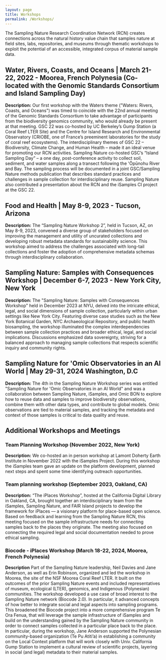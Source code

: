 ```yaml
---
layout: page
title: Workshops
permalink: /Workshops/
---
```


The Sampling Nature Research Coordination Network (RCN) creates connections across the natural history value chain that samples nature at field sites, labs, repositories, and museums through thematic workshops to exploit the potential of an accessible, integrated corpus of material sample data. 


## Water, Rivers, Coasts, and Oceans | March 21-22, 2022 - Moorea, French Polynesia (Co-located with the Genomic Standards Consortium and Island Sampling Day)

**Description:** Our first workshop with the Waters theme ("Waters: Rivers, Coasts, and Oceans") was timed to coincide with the 22nd annual meeting of the Genomic Standards Consortium to take advantage of participants from the biodiversity genomics community, who would already be present at that meeting. GSC 22 was co-hosted by UC Berkeley’s Gump Station (a Coral Reef LTER Site) and the Centre for Island Research and Environmental Observatory (CRIOBE, one of France’s preeminent laboratories for the study of coral reef ecosystems). The interdisciplinary themes of GSC 22 – Biodiversity, Climate Change, and Human Health – made it an ideal venue for promoting our RCN activities. Sampling Nature co-hosted GSC’s “Island Sampling Day” – a one day, post-conference activity to collect soil, sediment, and water samples along a transect following the 'Ōpūnohu River and Bay. The sampling process will be documented in a joint GSC/Sampling Nature methods publication that describes standard practices and challenges in sample collection for interdisciplinary reuse. Sampling Nature also contributed a presentation about the RCN and the iSamples CI project at the GSC 22. 

## Food and Health | May 8-9, 2023 - Tucson, Arizona

**Description:** The “Sampling Nature Workshop 2”, held in Tucson, AZ, on May 8-9, 2023, convened a diverse group of stakeholders focused on improving the management and utility of uncurated collections and developing robust metadata standards for sustainability science. This workshop aimed to address the challenges associated with long-tail collections and foster the adoption of comprehensive metadata schemas through interdisciplinary collaboration.

## Sampling Nature: Samples with Consequences Workshop | December 6-7, 2023 - New York City, New York  

**Description:** The "Sampling Nature: Samples with Consequences Workshop" held in December 2023 at NYU, delved into the intricate ethical, legal, and social dimensions of sample collection, particularly within urban settings like New York City. Featuring diverse case studies such as the New York Botanical Garden, NYC Archaeological Repository, and public health biosampling, the workshop illuminated the complex interdependencies between sample collection practices and broader ethical, legal, and social implications. Discussions emphasized data sovereignty, striving for a balanced approach to managing sample collections that respects scientific inquiry and community rights.

## Sampling Nature for 'Omic Observatories in an AI World | May 29-31, 2024 Washington, D.C 

**Description:** The 4th in the Sampling Nature Workshop series was entitled "Sampling Nature for 'Omic Observatories in an AI World" and was a collaboration between Sampling Nature, iSamples, and Omic BON to explore how to reuse data and samples to improve biodiversity observations, combine them with other data types, and contribute to global models. Omic observations are tied to material samples, and tracking the metadata and context of those samples is critical to data quality and reuse.

## Additional Workshops and Meetings

### Team Planning Workshop (November 2022, New York)
**Description:** We co-hosted an in person workshop at Lamont Doherty Earth Institute in November 2022 with the iSamples Project. During this workshop the iSamples team gave an update on the platform development, planned next steps and spent some time identifying outreach opportunities.   

### Team planning workshop (September 2023, Oakland, CA)  
**Description:** “The iPlaces Workshop”, hosted at the California Digital Library in Oakland, CA, brought together an interdisciplinary team from the iSamples, Sampling Nature, and FAIR Island projects to develop the framework for iPlaces — a visionary platform for place-based open science. Based on feedback and learning from the Sampling Nature RCN, this meeting focused on the sample infrastructure needs for connecting samples back to the places they originate. The meeting also focused on connecting the required legal and social documentation needed to prove ethical sampling. 

### Biocode - iPlaces Workshop (March 18-22, 2024, Moorea, French Polynesia) 
**Description** Part of the Sampling Nature leadership, Neil Davies and Jane Anderson, as well as Erin Robinson, organized and led the workshop in Moorea, the site of the NSF Moorea Coral Reef LTER. It built on the outcomes of the prior Sampling Nature events and included representatives of museum, ecological (LTER), genomics, and Indigenous (Polynesian) communities. The workshop developed a use case of broad interest to the Sampling Nature network (Biocode 2.0). In particular, it advanced concepts of how better to integrate social and legal aspects into sampling programs. This broadened the Biocode project into a more comprehensive program  Te Ora Fenua, that will leverage the sample infrastructure of iSamples and build on the understanding gained by the Sampling Nature community in order to connect samples collected in a particular place back to the place. In particular, during the workshop, Jane Anderson supported the Polynesian community-based organization (Te Pu Atiti’a) in establishing a community on the Local Context platform that will work closely with Univ. California Gump Station to implement a cultural review of scientific projects, layering in social (and legal) metadata to their material samples. 


